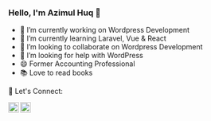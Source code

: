 ### Hello, I'm Azimul Huq 👋


- 🔭 I’m currently working on Wordpress Development
- 🌱 I’m currently learning Laravel, Vue & React
- 👯 I’m looking to collaborate on Wordpress Development
- 🤔 I’m looking for help with WordPress
- 😄 Former Accounting Professional
- 📚 Love to read books

💬 Let's Connect:

<a href="https://www.linkedin.com/in/azimulhuqbd/"><img align="left" src="https://raw.githubusercontent.com/yushi1007/yushi1007/main/images/linkedin.svg" alt="Azimul Huq | LinkedIn" width="21px"/></a>
<a href="https://twitter.com/azimulhuqbd"><img align="left" src="https://raw.githubusercontent.com/yushi1007/yushi1007/main/images/instagram.svg" alt="Azimul Huq | Twitter" width="21px"/></a>
</br>



